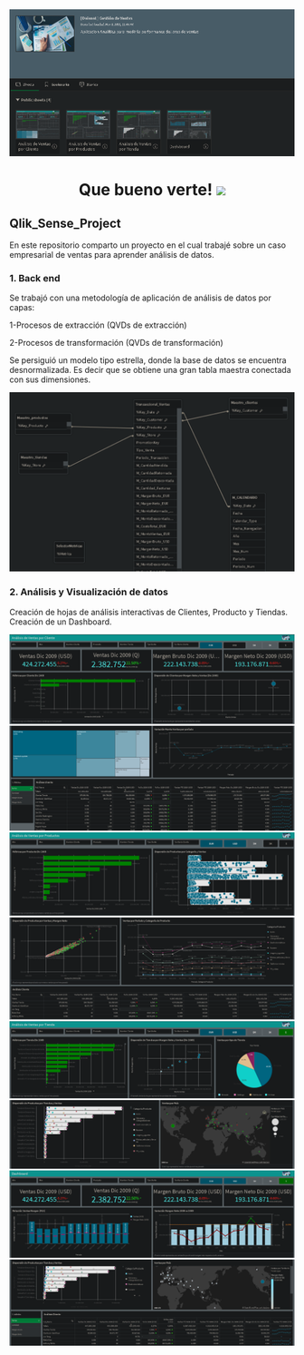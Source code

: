 <div id="header" align="center">
  <img src="https://github.com/Dlavec/Qlik_Sense_Project/blob/main/Images/Aplicacion_sheets.PNG"/>
  <h1 align="center">Que bueno verte!
  <img src="https://media.giphy.com/media/hvRJCLFzcasrR4ia7z/giphy.gif" width="30px"/>
  </h1>
</div>

## Qlik_Sense_Project
En este repositorio comparto un proyecto en el cual trabajé sobre un caso empresarial de ventas para aprender análisis de datos.

### 1. Back end

Se trabajó con una metodología de aplicación de análisis de datos por capas:

1-Procesos de extracción (QVDs de extracción)

2-Procesos de transformación (QVDs de transformación)

Se persiguió un modelo tipo estrella, donde la base de datos se encuentra desnormalizada.
Es decir que se obtiene una gran tabla maestra conectada con sus dimensiones.

<div id="header" align="center">
  <img src="https://github.com/Dlavec/Qlik_Sense_Project/blob/main/Images/Modelo_estrella.PNG"   width="800px"/>
  </div>

### 2. Análisis y Visualización de datos

Creación de hojas de análisis interactivas de Clientes, Producto y Tiendas.
Creación de un Dashboard.

<div id="header" align="center">
  
  <img src="https://github.com/Dlavec/Qlik_Sense_Project/blob/main/Images/Analisis_clientes_a.PNG"/>
  
  <img src="https://github.com/Dlavec/Qlik_Sense_Project/blob/main/Images/Analisis_clientes_b.PNG"/>
  
  <img src="https://github.com/Dlavec/Qlik_Sense_Project/blob/main/Images/Analisis_Ventas_a.PNG"/>
  
  <img src="https://github.com/Dlavec/Qlik_Sense_Project/blob/main/Images/Analisis_Ventas_b.PNG"/>
  
  <img src="https://github.com/Dlavec/Qlik_Sense_Project/blob/main/Images/Analisis_Tiendas_a.PNG"/>
  
  <img src="https://github.com/Dlavec/Qlik_Sense_Project/blob/main/Images/Analisis_Tiendas_b.PNG"/>
  
  <img src="https://github.com/Dlavec/Qlik_Sense_Project/blob/main/Images/Dashboard_a.PNG"/>
  
  <img src="https://github.com/Dlavec/Qlik_Sense_Project/blob/main/Images/Dashboard_b.PNG"/>
  
  </div>
